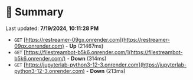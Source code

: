 # 📖 Summary
Last updated: **7/19/2024, 10:11:28 PM**

- `GET` [https://restreamer-09gx.onrender.com](https://restreamer-09gx.onrender.com) - **Up** (21467ms)
- `GET` [https://filestreambot-b5k6.onrender.com/](https://filestreambot-b5k6.onrender.com/) - **Down** (314ms)
- `GET` [https://jupyterlab-python3-12-3.onrender.com](https://jupyterlab-python3-12-3.onrender.com) - **Down** (213ms)
